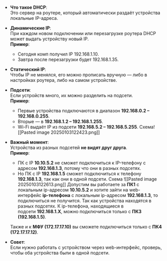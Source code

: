 - **Что такое DHCP**:  
    Это сервер на роутере, который автоматически раздаёт устройства локальные IP-адреса.
    
- **Динамические IP**:  
    При каждом новом подключении или перезагрузке роутера DHCP может выдать устройству новый IP.  
    **Пример**:
    
    - Сегодня комп получил IP 192.168.1.10.
    - Завтра после перезагрузки будет 192.168.1.35.
- **Статический IP**:  
    Чтобы IP не менялся, его можно прописать вручную — либо в настройках роутера, либо на самом устройстве.
    
- **Подсети**:  
    Если устройств много, их можно разделить на подсети.  
    **Пример**:
    
    - Первые устройства подключаются в диапазон **192.168.0.2 – 192.168.0.255**.
    - Вторые — в **192.168.1.2 – 192.168.1.255**.
    - Wi-Fi выдаёт IP из подсети **192.168.5.2 – 192.168.5.255**.
 Схема![[Pasted image 20250103122423.png]]

- **Важный момент**:  
    Устройства из разных подсетей **не видят друг друга**.  
    **Пример**:
    
    - ПК с IP **10.10.5.2** не сможет подключиться к IP-телефону с адресом **192.168.1.3**, потому что они в разных подсетях.
    - Но ПК с IP **192.168.1.5** сможет подключиться к телефону **192.168.1.3**, так как они в одной подсети.
  Схема ![[Pasted image 20250103122613.png]]
  Допустим вы работаете за **ПК1** с локальным ip-адресом **10.10.5.2** и хотите зайти на web-интерфейс **ip-телефона** с локальным ip-адресом **192.168.1.3**, то подключиться не получится. Так как устройства находятся в разных подсетях. К ip-телефона, находящиеся в подсети **192.168.1.X**, можно подключиться только с **ПК3 (192.168.1.5)**.

  Также и к **МФУ (172.17.17.10)** вы сможете подключиться только с **ПК4 (172.17.17.12)**.

- **Совет**:  
    Если нужно работать с устройством через web-интерфейс, проверь, чтобы оба устройства были в одной подсети.
